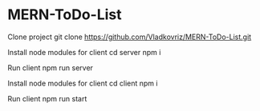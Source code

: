 # MERN-ToDo-List

Clone project
git clone https://github.com/Vladkovriz/MERN-ToDo-List.git

Install node modules for client
cd server
npm i

Run client
npm run server

Install node modules for client
cd client
npm i

Run client
npm run start

